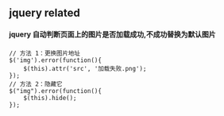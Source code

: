 ## jquery related

#### jquery 自动判断页面上的图片是否加载成功,不成功替换为默认图片

```
// 方法 1：更换图片地址
$('img').error(function(){
    $(this).attr('src', '加载失败.png');
});
// 方法 2：隐藏它
$("img").error(function(){
    $(this).hide();
});
```
